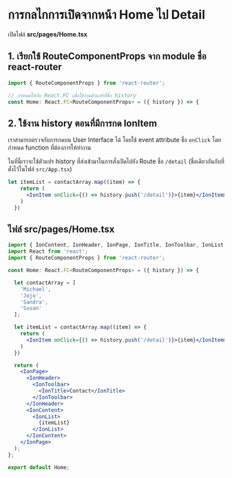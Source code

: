 
# การกลไกการเปิดจากหน้า Home ไป Detail

เปิดไฟล์ **src/pages/Home.tsx**

## 1. เรียกใช้ RouteComponentProps จาก module ชื่อ react-router

```js
import { RouteComponentProps } from 'react-router';

// กำหนดให้กับ React.FC เพื่อใช้งานตัวแปรที่ชื่อ history
const Home: React.FC<RouteComponentProps> = ({ history }) => {
```

## 2. ใช้งาน history ตอนที่มีการกด IonItem 

เราสามารถตรวจกับการกดบน User Interface ได้ โดยใช้ event attribute ชื่อ `onClick` โดยกำหนด function ที่ต้องการให้ทำงาน

ในที่นี้เราจะใช้ตัวแปร history ที่ส่งเข้ามาในการสั่งเปิดไปยัง Route ชื่อ `/detail` (ชื่อเดียวกันกับที่ตั้งไว้ในไฟล์ `src/App.tsx`)

```jsx
let itemList = contactArray.map((item) => {
    return (
      <IonItem onClick={() => history.push('/detail')}>{item}</IonItem>
    )
  })
```

## ไฟล์ **src/pages/Home.tsx**

```jsx
import { IonContent, IonHeader, IonPage, IonTitle, IonToolbar, IonList, IonItem } from '@ionic/react';
import React from 'react';
import { RouteComponentProps } from 'react-router';

const Home: React.FC<RouteComponentProps> = ({ history }) => {

  let contactArray = [
    'Michael',
    'Jojo',
    'Sandra',
    'Susan'
  ];

  let itemList = contactArray.map((item) => {
    return (
      <IonItem onClick={() => history.push('/detail')}>{item}</IonItem>
    )
  })

  return (
    <IonPage>
      <IonHeader>
        <IonToolbar>
          <IonTitle>Contact</IonTitle>
        </IonToolbar>
      </IonHeader>
      <IonContent>
        <IonList>
          {itemList}
        </IonList>
      </IonContent>
    </IonPage>
  );
};

export default Home;
```